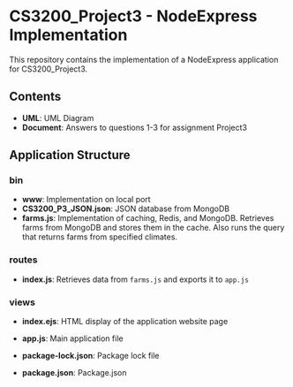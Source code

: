 # CS3200_Project3 - NodeExpress Implementation

This repository contains the implementation of a NodeExpress application for CS3200_Project3.

## Contents

- **UML**: UML Diagram
- **Document**: Answers to questions 1-3 for assignment Project3

## Application Structure

### bin
- **www**: Implementation on local port
- **CS3200_P3_JSON.json**: JSON database from MongoDB
- **farms.js**: Implementation of caching, Redis, and MongoDB. Retrieves farms from MongoDB and stores them in the cache. Also runs the query that returns farms from specified climates.

### routes
- **index.js**: Retrieves data from `farms.js` and exports it to `app.js`

### views
- **index.ejs**: HTML display of the application website page

- **app.js**: Main application file
- **package-lock.json**: Package lock file
- **package.json**: Package.json

